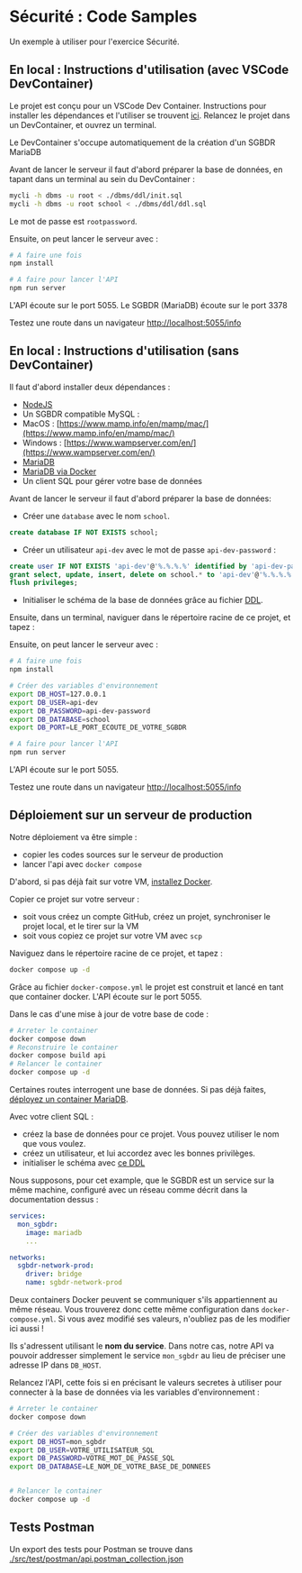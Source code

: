 # Sécurité : Code Samples

Un exemple à utiliser pour l'exercice Sécurité.

## En local : Instructions d'utilisation (avec VSCode DevContainer)

Le projet est conçu pour un VSCode Dev Container. Instructions pour installer les dépendances et l'utiliser se trouvent [ici](https://docs.glassworks.tech/unix-shell/introduction/010-introduction/installation-party). Relancez le projet dans un DevContainer, et ouvrez un terminal.

Le DevContainer s'occupe automatiquement de la création d'un SGBDR MariaDB  

Avant de lancer le serveur il faut d'abord préparer la base de données, en tapant dans un terminal au sein du DevContainer :

```bash
mycli -h dbms -u root < ./dbms/ddl/init.sql
mycli -h dbms -u root school < ./dbms/ddl/ddl.sql
```

Le mot de passe est `rootpassword`.

Ensuite, on peut lancer le serveur avec :

```bash
# A faire une fois
npm install

# A faire pour lancer l'API
npm run server
```
L'API écoute sur le port 5055.
Le SGBDR (MariaDB) écoute sur le port 3378

Testez une route dans un navigateur [http://localhost:5055/info](http://localhost:5055/info)

## En local : Instructions d'utilisation (sans DevContainer)

Il faut d'abord installer deux dépendances :
-  [NodeJS](https://nodejs.org/en/download/package-manager)
-  Un SGBDR compatible  MySQL :
  - MacOS : [https://www.mamp.info/en/mamp/mac/](https://www.mamp.info/en/mamp/mac/)
  - Windows : [https://www.wampserver.com/en/](https://www.wampserver.com/en/)
  - [MariaDB](https://mariadb.com/downloads/)
  - [MariaDB via Docker](https://docs.glassworks.tech/securite/securisation-des-services/010-sgbdr-docker#docker-compose.yml)
- Un client SQL pour gérer votre base de données 
  

Avant de lancer le serveur il faut d'abord préparer la base de données:

- Créer une `database` avec le nom `school`.

```sql
create database IF NOT EXISTS school;
```

- Créer un utilisateur `api-dev` avec le mot de passe `api-dev-password` :

```sql
create user IF NOT EXISTS 'api-dev'@'%.%.%.%' identified by 'api-dev-password';
grant select, update, insert, delete on school.* to 'api-dev'@'%.%.%.%';
flush privileges;
```

- Initialiser le schéma de la base de données grâce au fichier [DDL](./dbms/ddl/ddl.sql).

Ensuite, dans un terminal, naviguer dans le répertoire racine de ce projet, et tapez :

Ensuite, on peut lancer le serveur avec :

```bash
# A faire une fois
npm install

# Créer des variables d'environnement
export DB_HOST=127.0.0.1
export DB_USER=api-dev
export DB_PASSWORD=api-dev-password
export DB_DATABASE=school
export DB_PORT=LE_PORT_ECOUTE_DE_VOTRE_SGBDR

# A faire pour lancer l'API
npm run server
```

L'API écoute sur le port 5055. 

Testez une route dans un navigateur [http://localhost:5055/info](http://localhost:5055/info)

## Déploiement sur un serveur de production

Notre déploiement va être simple :

- copier les codes sources sur le serveur de production
- lancer l'api avec `docker compose`

D'abord, si pas déjà fait sur votre VM, [installez Docker](https://docs.glassworks.tech/securite/securisation-des-services/010-sgbdr-docker).

Copier ce projet sur votre serveur :

- soit vous créez un compte GitHub, créez un projet, synchroniser le projet local, et le tirer sur la VM
- soit vous copiez ce projet sur votre VM avec `scp`

Naviguez dans le répertoire racine de ce projet, et tapez :

```bash
docker compose up -d
```

Grâce au fichier `docker-compose.yml` le projet est construit et lancé en tant que container docker. L'API écoute sur le port 5055.

Dans le cas d'une mise à jour de votre base de code :

```bash
# Arreter le container
docker compose down
# Reconstruire le container
docker compose build api
# Relancer le container
docker compose up -d
```

Certaines routes interrogent une base de données. Si pas déjà faites, [déployez un container MariaDB](https://docs.glassworks.tech/securite/securisation-des-services/010-sgbdr-docker#docker-compose.yml).

Avec votre client SQL :

- créez la base de données pour ce projet. Vous pouvez utiliser le nom que vous voulez.
- créez un utilisateur, et lui accordez avec les bonnes privilèges.
- initialiser le schéma avec [ce DDL](./dbms/ddl/ddl.sql)

Nous supposons, pour cet example, que le SGBDR est un service sur la même machine, configuré avec un réseau comme décrit dans la documentation dessus  : 

```yml
services:
  mon_sgbdr:
    image: mariadb
    ...

networks:
  sgbdr-network-prod:
    driver: bridge
    name: sgbdr-network-prod
```

Deux containers Docker peuvent se communiquer s'ils appartiennent au même réseau. Vous trouverez donc cette même configuration dans `docker-compose.yml`. Si vous avez modifié ses valeurs, n'oubliez pas de les modifier ici aussi !

Ils s'adressent utilisant le **nom du service**. Dans notre cas, notre API va pouvoir addresser simplement le service `mon_sgbdr` au lieu de préciser une adresse IP dans `DB_HOST`. 

Relancez l'API, cette fois si en précisant le valeurs secretes à utiliser pour connecter à la base de données via les variables d'environnement :

```bash
# Arreter le container
docker compose down

# Créer des variables d'environnement
export DB_HOST=mon_sgbdr
export DB_USER=VOTRE_UTILISATEUR_SQL
export DB_PASSWORD=VOTRE_MOT_DE_PASSE_SQL
export DB_DATABASE=LE_NOM_DE_VOTRE_BASE_DE_DONNEES


# Relancer le container
docker compose up -d
```


## Tests Postman

Un export des tests pour Postman se trouve dans [./src/test/postman/api.postman_collection.json](./src/test/postman/api.postman_collection.json)


